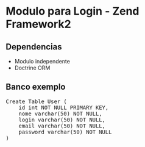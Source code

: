 <h1>Modulo para Login - Zend Framework2</h1>

<h2>Dependencias</h2>

<ul>
	<li>Modulo independente</li>
	<li>Doctrine ORM</li>
</ul>

<h2>Banco exemplo</h2>

<pre>
Create Table User (
	id int NOT NULL PRIMARY KEY,
	nome varchar(50) NOT NULL,
	login varchar(50) NOT NULL,
	email varchar(50) NOT NULL,
	password varchar(50) NOT NULL
)
</pre>